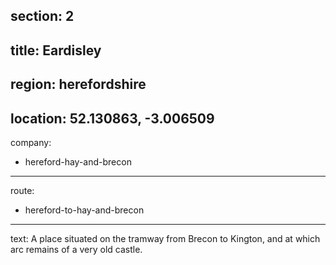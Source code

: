 section: 2
----
title: Eardisley
----
region: herefordshire
----
location: 52.130863, -3.006509
----
company:
- hereford-hay-and-brecon
----
route:
- hereford-to-hay-and-brecon
----
text: A place situated on the tramway from Brecon to Kington, and at which arc remains of a very old castle.
